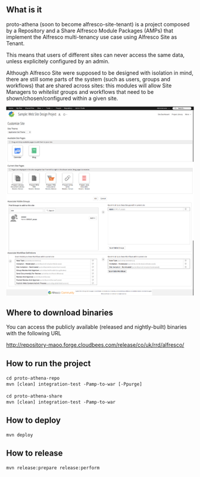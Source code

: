 What is it
---
proto-athena (soon to become alfresco-site-tenant) is a project composed by a Repository and a Share Alfresco Module Packages (AMPs) that implement the Alfresco multi-tenancy use case using Alfresco Site as Tenant.

This means that users of different sites can never access the same data, unless explicitely configured by an admin.

Although Alfresco Site were supposed to be designed with isolation in mind, there are still some parts of the system (such as users, groups and workflows) that are shared across sites: this modules will allow Site Managers to _whitelist_ groups and workflows that need to be shown/chosen/configured within a given site.

![Screenshot of Customise Site page](https://github.com/gerardharvey/proto-athena/blob/master/images/customise-site.png)

Where to download binaries
---
You can access the publicly available (released and nightly-built) binaries with the following URL

http://repository-maoo.forge.cloudbees.com/release/co/uk/rrd/alfresco/

How to run the project
---

```
cd proto-athena-repo
mvn [clean] integration-test -Pamp-to-war [-Ppurge]

cd proto-athena-share
mvn [clean] integration-test -Pamp-to-war
```

How to deploy
---

```
mvn deploy
```

How to release
---

```
mvn release:prepare release:perform
```

